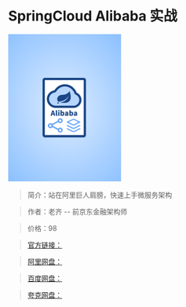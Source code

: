 # SpringCloud Alibaba 实战

![img](../../assets/CioPOWA3BGuAI_4BAAEmOLxvCeM265.png)

> 简介：站在阿里巨人肩膀，快速上手微服务架构

> 作者：老齐 -- 前京东金融架构师

> 价格：98

> [官方链接：]()

> [阿里网盘：]()

> [百度网盘：]()

> [夸克网盘：]()
